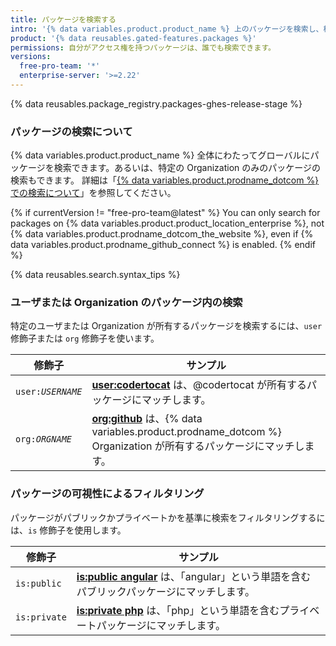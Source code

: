 ```yaml
---
title: パッケージを検索する
intro: '{% data variables.product.product_name %} 上のパッケージを検索し、検索修飾子を使用して検索結果を絞ることができます。'
product: '{% data reusables.gated-features.packages %}'
permissions: 自分がアクセス権を持つパッケージは、誰でも検索できます。
versions:
  free-pro-team: '*'
  enterprise-server: '>=2.22'
---
```


{% data reusables.package_registry.packages-ghes-release-stage %}

### パッケージの検索について

{% data variables.product.product_name %} 全体にわたってグローバルにパッケージを検索できます。あるいは、特定の Organization のみのパッケージの検索もできます。 詳細は「[{% data variables.product.prodname_dotcom %} での検索について](/articles/about-searching-on-github)」を参照してください。

{% if currentVersion != "free-pro-team@latest" %}
You can only search for packages on
{% data variables.product.product_location_enterprise %}, not {% data variables.product.prodname_dotcom_the_website %}, even if {% data variables.product.prodname_github_connect %} is enabled.
{% endif %}

{% data reusables.search.syntax_tips %}

### ユーザまたは Organization のパッケージ内の検索

特定のユーザまたは Organization が所有するパッケージを検索するには、`user` 修飾子または `org` 修飾子を使います。

| 修飾子                       | サンプル                                                                                                                                                            |
| ------------------------- | --------------------------------------------------------------------------------------------------------------------------------------------------------------- |
| <code>user:<em>USERNAME</em></code> | [**user:codertocat**](https://github.com/search?q=user%3Acodertocat&type=RegistryPackages) は、@codertocat が所有するパッケージにマッチします。                                     |
| <code>org:<em>ORGNAME</em></code> | [**org:github**](https://github.com/search?q=org%3Agithub&type=RegistryPackages) は、{% data variables.product.prodname_dotcom %} Organization が所有するパッケージにマッチします。 |

### パッケージの可視性によるフィルタリング

パッケージがパブリックかプライベートかを基準に検索をフィルタリングするには、`is` 修飾子を使用します。

| 修飾子          | サンプル                                                                                                                                 |
| ------------ | ------------------------------------------------------------------------------------------------------------------------------------ |
| `is:public`  | [**is:public angular**](https://github.com/search?q=is%3Apublic+angular&type=RegistryPackages) は、「angular」という単語を含むパブリックパッケージにマッチします。 |
| `is:private` | [**is:private php**](https://github.com/search?q=is%3Aprivate+php&type=RegistryPackages) は、「php」という単語を含むプライベートパッケージにマッチします。          |
